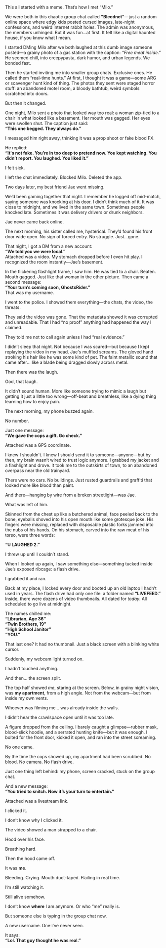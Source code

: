 This all started with a meme. That’s how I met “Milo.”

We were both in this chaotic group chat called **"Bleednet"**—just a random online space where edgy kids posted cursed images, late-night confessions, and weird internet rabbit holes. The admin was anonymous, the members unhinged. But it was fun…at first. It felt like a digital haunted house, if you know what I mean.

I started DMing Milo after we both laughed at this dumb image someone posted—a grainy photo of a gas station with the caption: *“Free meat inside.”* He seemed chill, into creepypasta, dark humor, and urban legends. We bonded fast.

Then he started inviting me into smaller group chats. Exclusive ones. He called them “real-time hunts.” At first, I thought it was a game—some ARG or scavenger hunt kind of thing. The photos they sent were staged horror stuff: an abandoned motel room, a bloody bathtub, weird symbols scratched into doors.

But then it changed.

One night, Milo sent a photo that looked way too real: a woman zip-tied to a chair in what looked like a basement. Her mouth was gagged. Her eyes were swollen shut. The caption just said:  
**“This one begged. They always do.”**

I messaged him right away, thinking it was a prop shoot or fake blood FX.

He replied:  
**“It's not fake. You’re in too deep to pretend now. You kept watching. You didn’t report. You laughed. You liked it.”**

I felt sick.

I left the chat immediately. Blocked Milo. Deleted the app.

Two days later, my best friend Jae went missing.

We’d been gaming together that night. I remember he logged off mid-match, saying someone was knocking at his door. I didn’t think much of it. It was close to midnight, and we lived in the same town. Sometimes people knocked late. Sometimes it was delivery drivers or drunk neighbors.

Jae never came back online.

The next morning, his sister called me, hysterical. They’d found his front door wide open. No sign of forced entry. No struggle. Just…gone.

That night, I got a DM from a new account:  
**“We told you we were local.”**  
Attached was a video. My stomach dropped before I even hit play. I recognized the room instantly—Jae’s basement.

In the flickering flashlight frame, I saw him. He was tied to a chair. Beaten. Mouth gagged. Just like that woman in the other picture. Then came a second message:  
**“Your turn’s coming soon, GhostxRider.”**  
That was my username.

I went to the police. I showed them everything—the chats, the video, the threats.

They said the video was gone. That the metadata showed it was corrupted and unreadable. That I had “no proof” anything had happened the way I claimed.

They told me not to call again unless I had “real evidence.”



I didn’t sleep that night. Not because I was scared—but because I kept replaying the video in my head. Jae's muffled screams. The gloved hand stroking his hair like he was some kind of pet. The faint metallic sound that came after... like a blade being dragged slowly across metal.

Then there was the laugh.

God, that laugh.

It didn’t sound human. More like someone trying to mimic a laugh but getting it just a little too wrong—off-beat and breathless, like a dying thing learning how to enjoy pain.

The next morning, my phone buzzed again.

No number.

Just one message:  
**“We gave the cops a gift. Go check.”**

Attached was a GPS coordinate.

I knew I shouldn't. I knew I should send it to someone—anyone—but by then, my brain wasn’t wired to trust logic anymore. I grabbed my jacket and a flashlight and drove. It took me to the outskirts of town, to an abandoned overpass near the old trainyard.

There were no cars. No buildings. Just rusted guardrails and graffiti that looked more like blood than paint.

And there—hanging by wire from a broken streetlight—was Jae.

What was left of him.

Skinned from the chest up like a butchered animal, face peeled back to the bone, eyeballs shoved into his open mouth like some grotesque joke. His fingers were missing, replaced with disposable plastic forks jammed into the nubs of his hands. On his stomach, carved into the raw meat of his torso, were three words:

**“U LAUGHED 2.”**

I threw up until I couldn’t stand.

When I looked up again, I saw something else—something tucked inside Jae’s exposed ribcage: a flash drive.

I grabbed it and ran.

Back at my place, I locked every door and booted up an old laptop I hadn’t used in years. The flash drive had only one file: a folder named **“LIVEFEED.”** Inside, there were dozens of video thumbnails. All dated for *today*. All scheduled to go live at midnight.

The names chilled me:  
**“Librarian, Age 36”**  
**“Twin Brothers, 19”**  
**“High School Janitor”**  
**“YOU.”**

That last one? It had no thumbnail. Just a black screen with a blinking white cursor.

Suddenly, my webcam light turned on.

I hadn’t touched anything.

And then... the screen split.

The top half showed *me*, staring at the screen. Below, in grainy night vision, was **my apartment**, from a high angle. Not from the webcam—but from inside my own vents.

Whoever was filming me… was already inside the walls.

I didn’t hear the crawlspace open until it was too late.

A figure dropped from the ceiling. I barely caught a glimpse—rubber mask, blood-slick hoodie, and a serrated hunting knife—but it was enough. I bolted for the front door, kicked it open, and ran into the street screaming.

No one came.

By the time the cops showed up, my apartment had been scrubbed. No blood. No camera. No flash drive.

Just one thing left behind: my phone, screen cracked, stuck on the group chat.

And a new message:  
**“You tried to snitch. Now it’s your turn to entertain.”**

Attached was a livestream link.

I clicked it.

I don’t know why I clicked it.

The video showed a man strapped to a chair.

Hood over his face.

Breathing hard.

Then the hood came off.

It was **me**.

Bleeding. Crying. Mouth duct-taped. Flailing in real time.

I’m still watching it.

Still alive somehow.

I don’t know **where** I am anymore. Or who “me” really is.

But someone else is typing in the group chat now.

A new username. One I’ve never seen.

It says:  
**“Lol. That guy thought he was real.”**





